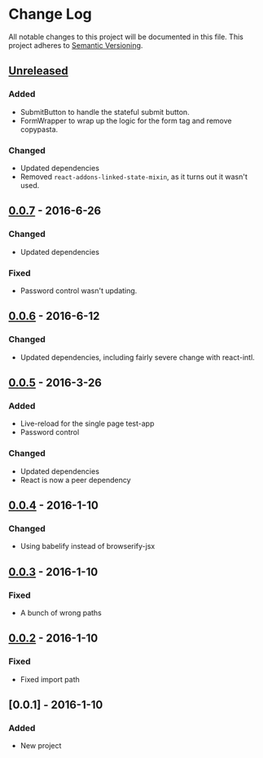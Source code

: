 # Change Log
All notable changes to this project will be documented in this file.
This project adheres to [Semantic Versioning](http://semver.org/).

## [Unreleased]
### Added
- SubmitButton to handle the stateful submit button.
- FormWrapper to wrap up the logic for the form tag and remove copypasta.

### Changed
- Updated dependencies
- Removed `react-addons-linked-state-mixin`, as it turns out it wasn't used.

## [0.0.7] - 2016-6-26
### Changed
- Updated dependencies

### Fixed
- Password control wasn't updating.

## [0.0.6] - 2016-6-12
### Changed
- Updated dependencies, including fairly severe change with react-intl.

## [0.0.5] - 2016-3-26
### Added
- Live-reload for the single page test-app
- Password control

### Changed
- Updated dependencies
- React is now a peer dependency

## [0.0.4] - 2016-1-10
### Changed
- Using babelify instead of browserify-jsx

## [0.0.3] - 2016-1-10
### Fixed
- A bunch of wrong paths

## [0.0.2] - 2016-1-10
### Fixed
- Fixed import path

## [0.0.1] - 2016-1-10
### Added
- New project

[Unreleased]: https://github.com/rm3web/rm3-react-controls/compare/v0.0.7...HEAD
[0.0.7]: https://github.com/rm3web/rm3-react-controls/compare/v0.0.6...v0.0.7
[0.0.6]: https://github.com/rm3web/rm3-react-controls/compare/v0.0.5...v0.0.6
[0.0.5]: https://github.com/rm3web/rm3-react-controls/compare/v0.0.4...v0.0.5
[0.0.4]: https://github.com/rm3web/rm3-react-controls/compare/v0.0.3...v0.0.4
[0.0.3]: https://github.com/rm3web/rm3-react-controls/compare/v0.0.2...v0.0.3
[0.0.2]: https://github.com/rm3web/rm3-react-controls/compare/v0.0.1...v0.0.2
